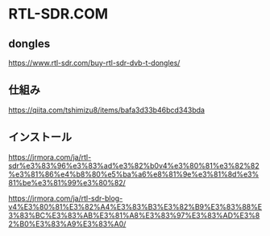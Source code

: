 # RTL-SDR.COM

## dongles
https://www.rtl-sdr.com/buy-rtl-sdr-dvb-t-dongles/

## 仕組み
https://qiita.com/tshimizu8/items/bafa3d33b46bcd343bda

## インストール

https://jrmora.com/ja/rtl-sdr%e3%83%96%e3%83%ad%e3%82%b0v4%e3%80%81%e3%82%82%e3%81%86%e4%b8%80%e5%ba%a6%e8%81%9e%e3%81%8d%e3%81%be%e3%81%99%e3%80%82/

https://jrmora.com/ja/rtl-sdr-blog-v4%E3%80%81%E3%82%A4%E3%83%B3%E3%82%B9%E3%83%88%E3%83%BC%E3%83%AB%E3%81%A8%E3%83%97%E3%83%AD%E3%82%B0%E3%83%A9%E3%83%A0/
